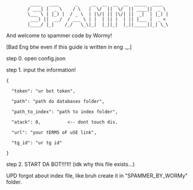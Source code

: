              ____   ____      _     __  __  __  __  _____  ____  
            / ___| |  _ \    / \   |  \/  ||  \/  || ____||  _ \
            \___ \ | |_) |  / _ \  | |\/| || |\/| ||  _|  | |_) |
             ___) ||  __/  / ___ \ | |  | || |  | || |___ |  _ <
            |____/ |_|    /_/   \_\|_|  |_||_|  |_||_____||_| \_\


And welcome to spammer code by Wormy!

[Bad Eng btw even if this guide is written in eng ._.]

step 0. open config.json

step 1. input the information!

    {
    
      "token": "ur bot token",
    
      "path": "path do databases folder",
    
      "path_to_index": "path to index folder",
    
      "atack": 0,          <-- dont touch dis.
    
      "url": "your tERMS oF uSE link",
    
      "tg_id": "ur tg id"
    
    }

step 2. START DA BOT!!!1!! 
(idk why this file exists...)

UPD forgot about index file, like bruh create it in "SPAMMER_BY_WORMy" folder.

